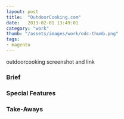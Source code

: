 ```yaml
---
layout: post
title:  "OutdoorCooking.com"
date:   2013-02-01 13:49:01
category: "work"
thumb: "/assets/images/work/odc-thumb.png"
tags: 
- magento
---
```



outdoorcooking screenshot and link  

### Brief

### Special Features

### Take-Aways